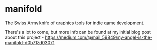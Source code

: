 # manifold
The Swiss Army knife of graphics tools for indie game development.

There's a lot to come, but more info can be found at my initial blog post about this project - https://medium.com/@mail_59849/my-angel-is-the-manifold-d0b718d03071
